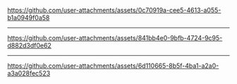 https://github.com/user-attachments/assets/0c70919a-cee5-4613-a055-b1a0949f0a58
****************************************************************************

https://github.com/user-attachments/assets/841bb4e0-9bfb-4724-9c95-d882d3df0e62
****************************************************************************

https://github.com/user-attachments/assets/6d110665-8b5f-4ba1-a2a0-a3a028fec523

